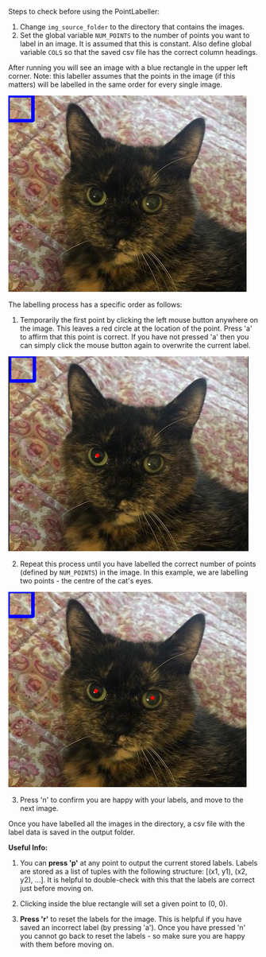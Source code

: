 Steps to check before using the PointLabeller: 

1. Change `img_source_folder` to the directory that contains the images. 
2. Set the global variable `NUM_POINTS` to the number of points you want to label in an image. It is assumed that this is constant. Also define global variable `COLS` so that the saved csv file has the correct column headings.

After running you will see an image with a blue rectangle in the upper left corner. Note: this labeller assumes that the points in the image (if this matters) will be labelled in the same order for every single image.

![image info](./readme_images/0.png)

The labelling process has a specific order as follows: 

1. Temporarily the first point by clicking the left mouse button anywhere on the image. This leaves a red circle at the location of the point.  Press 'a' to affirm that this point is correct. If you have not pressed 'a' then you can simply click the mouse button again to overwrite the current label.

![image info](./readme_images/1.png)

2. Repeat this process until you have labelled the correct number of points (defined by `NUM_POINTS`) in the image. In this example, we are labelling two points - the centre of the cat's eyes.

![image info](./readme_images/2.png)

3. Press 'n' to confirm you are happy with your labels, and move to the next image.

Once you have labelled all the images in the directory, a csv file with the label data is saved in the output folder. 

**Useful Info:**

1. You can **press 'p'** at any point to output the current stored labels. Labels are stored as a list of tuples with the following structure: [(x1, y1), (x2, y2), ...]. It is helpful to double-check with this that the labels are correct just before moving on. 

2. Clicking inside the blue rectangle will set a given point to (0, 0).

3. **Press 'r'** to reset the labels for the image. This is helpful if you have saved an incorrect label (by pressing 'a'). Once you have pressed 'n' you cannot go back to reset the labels - so make sure you are happy with them before moving on. 


